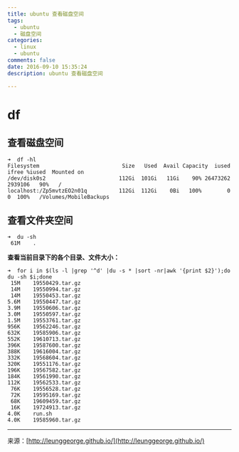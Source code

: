 ```yaml
---
title: ubuntu 查看磁盘空间
tags: 
  - ubuntu
  - 磁盘空间
categories: 
  - linux
  - ubuntu
comments: false
date: 2016-09-10 15:35:24  
description: ubuntu 查看磁盘空间

---
```


# df
## 查看磁盘空间

```
➜  df -hl
Filesystem                          Size   Used  Avail Capacity  iused   ifree %iused  Mounted on
/dev/disk0s2                       112Gi  101Gi   11Gi    90% 26473262 2939106   90%   /
localhost:/Zp5mvtzEO2n01q          112Gi  112Gi    0Bi   100%        0       0  100%   /Volumes/MobileBackups
```

## 查看文件夹空间 

```
➜  du -sh
 61M	.
```

**查看当前目录下的各个目录、文件大小：**

```
➜  for i in $(ls -l |grep '^d' |du -s * |sort -nr|awk '{print $2}');do du -sh $i;done
 15M	19550429.tar.gz
 14M	19550994.tar.gz
 14M	19550453.tar.gz
5.6M	19550447.tar.gz
3.9M	19550606.tar.gz
3.0M	19550597.tar.gz
1.5M	19553761.tar.gz
956K	19562246.tar.gz
632K	19585906.tar.gz
552K	19610713.tar.gz
396K	19587600.tar.gz
388K	19616004.tar.gz
332K	19568604.tar.gz
320K	19551176.tar.gz
196K	19567582.tar.gz
184K	19561990.tar.gz
112K	19562533.tar.gz
 76K	19556528.tar.gz
 72K	19595169.tar.gz
 68K	19609459.tar.gz
 16K	19724913.tar.gz
4.0K	run.sh
4.0K	19585960.tar.gz
```






---
<link rel="stylesheet" href="http://yandex.st/highlightjs/6.1/styles/default.min.css">
<script src="http://yandex.st/highlightjs/6.1/highlight.min.js"></script>
<script>
hljs.tabReplace = ' ';
hljs.initHighlightingOnLoad();
</script>


来源：[http://leunggeorge.github.io/](http://leunggeorge.github.io/)  